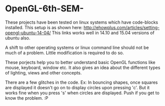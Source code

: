 # OpenGL-6th-SEM-

These projects have been tested on linux systems which have code-blocks installed. 
This setup is as shown here: http://ehowplus.com/articles/setting-opengl-ubuntu-14-04/
This links works well in 14.10 and 15.04 versions of ubuntu also.

A shift to other operating systems or linux command line should not be much of a problem. Little modification is required to do so.

These porjects help you to better understand basic OpenGL functions like mouse, keyboard, window etc. 
It also gives an idea about the different types of lighting, views and other concepts. 

There are a few glitches in the code. 
Ex: In bouncing shapes, once squares are displayed it doesn't go on to display circles upon pressing 'c'. But it works fine when you press 's' when circles are displayed.
Push if you get to know the problem. :P
